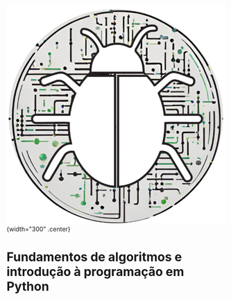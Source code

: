 ![logo do projeto](assets/logo_fundamentos_algoritmos.png){width="300" .center} 
# Fundamentos de algoritmos e introdução à programação em Python


